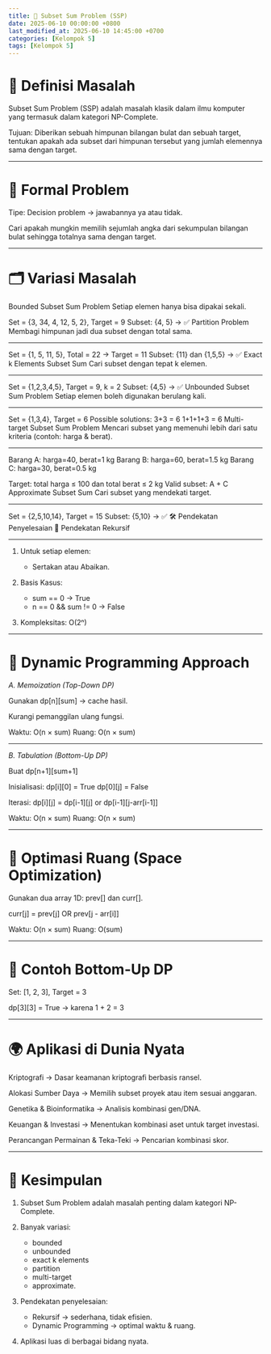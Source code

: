 ```yaml
---
title: 🎯 Subset Sum Problem (SSP)
date: 2025-06-10 00:00:00 +0800
last_modified_at: 2025-06-10 14:45:00 +0700
categories: [Kelompok 5]
tags: [Kelompok 5]
---
```


# 📌 Definisi Masalah
Subset Sum Problem (SSP) adalah masalah klasik dalam ilmu komputer yang termasuk dalam kategori NP-Complete.

Tujuan:
Diberikan sebuah himpunan bilangan bulat dan sebuah target, tentukan apakah ada subset dari himpunan tersebut yang jumlah elemennya sama dengan target.

---

# 🧩 Formal Problem
Tipe: Decision problem → jawabannya ya atau tidak.

Cari apakah mungkin memilih sejumlah angka dari sekumpulan bilangan bulat sehingga totalnya sama dengan target.

---

# 🗂 Variasi Masalah
Bounded Subset Sum Problem
Setiap elemen hanya bisa dipakai sekali.


Set = {3, 34, 4, 12, 5, 2}, Target = 9
Subset: {4, 5} → ✅
Partition Problem
Membagi himpunan jadi dua subset dengan total sama.

---


Set = {1, 5, 11, 5}, Total = 22 → Target = 11
Subset: {11} dan {1,5,5} → ✅
Exact k Elements Subset Sum
Cari subset dengan tepat k elemen.

---


Set = {1,2,3,4,5}, Target = 9, k = 2
Subset: {4,5} → ✅
Unbounded Subset Sum Problem
Setiap elemen boleh digunakan berulang kali.

---


Set = {1,3,4}, Target = 6
Possible solutions:
3+3 = 6
1+1+1+3 = 6
Multi-target Subset Sum Problem
Mencari subset yang memenuhi lebih dari satu kriteria (contoh: harga & berat).

---


Barang A: harga=40, berat=1 kg
Barang B: harga=60, berat=1.5 kg
Barang C: harga=30, berat=0.5 kg

Target: total harga ≤ 100 dan total berat ≤ 2 kg
Valid subset: A + C
Approximate Subset Sum
Cari subset yang mendekati target.

---


Set = {2,5,10,14}, Target = 15
Subset: {5,10} → ✅
🛠 Pendekatan Penyelesaian
🔁 Pendekatan Rekursif

---


1. Untuk setiap elemen:
   - Sertakan atau Abaikan.

2. Basis Kasus:
   - sum == 0 → True
   - n == 0 && sum != 0 → False

3. Kompleksitas: O(2ⁿ)


---

# 🧠 Dynamic Programming Approach
*A. Memoization (Top-Down DP)*

Gunakan dp[n][sum] → cache hasil.

Kurangi pemanggilan ulang fungsi.

Waktu: O(n × sum)
Ruang: O(n × sum)

---

*B. Tabulation (Bottom-Up DP)*

Buat dp[n+1][sum+1]

Inisialisasi:
dp[i][0] = True
dp[0][j] = False

Iterasi:
dp[i][j] = dp[i-1][j] or dp[i-1][j-arr[i-1]]


Waktu: O(n × sum)
Ruang: O(n × sum)

---

# 🔄 Optimasi Ruang (Space Optimization)
Gunakan dua array 1D: prev[] dan curr[].

curr[j] = prev[j] OR prev[j - arr[i]]


Waktu: O(n × sum)
Ruang: O(sum)

---

# 🧠 Contoh Bottom-Up DP

Set: [1, 2, 3], Target = 3

dp[3][3] = True → karena 1 + 2 = 3

---

# 🌍 Aplikasi di Dunia Nyata
Kriptografi
→ Dasar keamanan kriptografi berbasis ransel.

Alokasi Sumber Daya
→ Memilih subset proyek atau item sesuai anggaran.

Genetika & Bioinformatika
→ Analisis kombinasi gen/DNA.

Keuangan & Investasi
→ Menentukan kombinasi aset untuk target investasi.

Perancangan Permainan & Teka-Teki
→ Pencarian kombinasi skor.

---

# 📝 Kesimpulan
1. Subset Sum Problem adalah masalah penting dalam kategori NP-Complete.

2. Banyak variasi:
    - bounded
    - unbounded
    - exact k elements
    - partition
    - multi-target
    - approximate.

3. Pendekatan penyelesaian:

    - Rekursif → sederhana, tidak efisien.
    - Dynamic Programming → optimal waktu & ruang.

4. Aplikasi luas di berbagai bidang nyata.